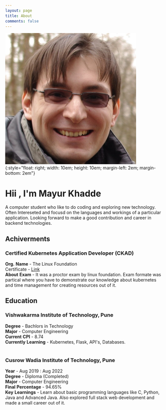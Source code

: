 ```yaml
---
layout: page
title: About
comments: false
--- 
```


![photo](/assets/photo.jpg){:style="float: right; width: 10em; height: 10em; margin-left: 2em; margin-bottom: 2em"}

# Hii , I'm Mayur Khadde
A computer student who like to do coding and exploring new technology. Often Intereseted and focusd on the languages and workings of a particular application. Looking forward to make a good contribution and career in backend technologies.


## Achiverments

### Certified Kubernetes Application Developer (CKAD)

**Org.** **Name** - The Linux Foundation<br/>
Certificate - [Link]()<br/>
**About** **Exam** - It was a proctor exam by linux foundation. Exam formate was partical where you have to demonstrate our knowledge about kubernetes and time management for creating resources out of it.


## Education

### Vishwakarma Institute of Technology, Pune
**Degree** - Bachlors in Technology<br/>
**Major** - Computer Engineering<br/>
**Current** **CPI** - 8.74<br/>
**Currently** **Learning** - Kubernetes, Flask, API's, Databases.<br/>
<br/>

### Cusrow Wadia Institute of Technology, Pune
**Year** - Aug 2019 : Aug 2022<br/>
**Degree** - Diploma (Completed) <br/>
**Major** - Computer Engineering<br/>
**Final** **Percentage** - 94.65%<br/>
**Key** **Learnings** - Learn about basic programming languages like C, Python, Java and Advanced Java. Also explored full stack web development and made a small career out of it.<br/>
<br/>




